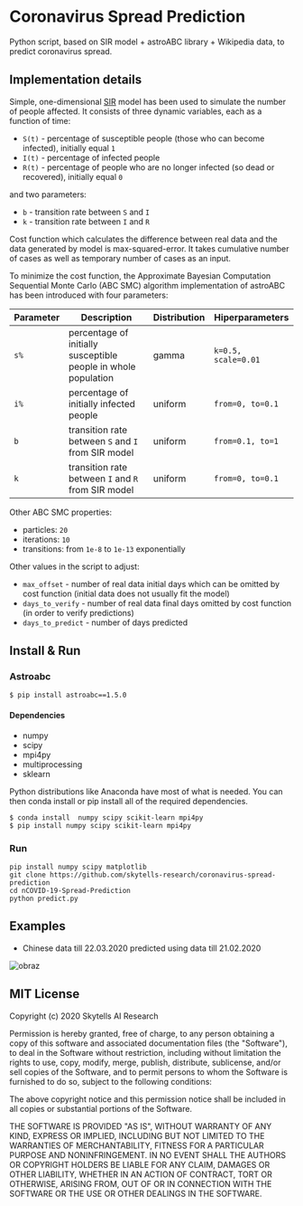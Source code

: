 # Coronavirus Spread Prediction

Python script, based on SIR model + astroABC library + Wikipedia data, to predict coronavirus spread.

## Implementation details

Simple, one-dimensional [SIR](https://www.maa.org/press/periodicals/loci/joma/the-sir-model-for-spread-of-disease-the-differential-equation-model) model has been used to simulate the number of people affected. It consists of three dynamic variables, each as a function of time:
 * `S(t)` - percentage of susceptible people (those who can become infected), initially equal `1`
 * `I(t)` - percentage of infected people
 * `R(t)` - percentage of people who are no longer infected (so dead or recovered), initially equal `0`

and two parameters:
 * `b` - transition rate between `S` and `I`
 * `k` - transition rate between `I` and `R`

Cost function which calculates the difference between real data and the data generated by model is max-squared-error. It takes cumulative number of cases as well as temporary number of cases as an input.

To minimize the cost function, the Approximate Bayesian Computation Sequential Monte Carlo (ABC SMC) algorithm implementation of astroABC has been introduced with four parameters:

| Parameter | Description | Distribution | Hiperparameters |
| --- | --- | --- | --- |
| `s%` | percentage of initially susceptible people in whole population | gamma | `k=0.5, scale=0.01` |
| `i%` | percentage of initially infected people | uniform | `from=0, to=0.1` |
| `b` | transition rate between `S` and `I` from SIR model | uniform | `from=0.1, to=1` |
| `k` | transition rate between `I` and `R` from SIR model | uniform | `from=0, to=0.1` |

Other ABC SMC properties:
 * particles: `20`
 * iterations: `10`
 * transitions: from `1e-8` to `1e-13` exponentially

Other values in the script to adjust:
 * `max_offset` - number of real data initial days which can be omitted by cost function (initial data does not usually fit the model)
 * `days_to_verify` - number of real data final days omitted by cost function (in order to verify predictions)
 * `days_to_predict` - number of days predicted

## Install & Run

### Astroabc

```
$ pip install astroabc==1.5.0
```
#### Dependencies
- numpy
- scipy
- mpi4py
- multiprocessing
- sklearn

Python distributions like Anaconda have most of what is needed. You can then conda install or pip install all of the required dependencies.

```
$ conda install  numpy scipy scikit-learn mpi4py
$ pip install numpy scipy scikit-learn mpi4py
```

### Run

```
pip install numpy scipy matplotlib
git clone https://github.com/skytells-research/coronavirus-spread-prediction
cd nCOVID-19-Spread-Prediction
python predict.py
```
## Examples

 * Chinese data till 22.03.2020 predicted using data till 21.02.2020

![obraz](https://user-images.githubusercontent.com/17498216/77261631-24fef300-6c90-11ea-8197-6a70f0de7ff8.png)


## MIT License

Copyright (c) 2020 Skytells AI Research

Permission is hereby granted, free of charge, to any person obtaining a copy
of this software and associated documentation files (the "Software"), to deal
in the Software without restriction, including without limitation the rights
to use, copy, modify, merge, publish, distribute, sublicense, and/or sell
copies of the Software, and to permit persons to whom the Software is
furnished to do so, subject to the following conditions:

The above copyright notice and this permission notice shall be included in all
copies or substantial portions of the Software.

THE SOFTWARE IS PROVIDED "AS IS", WITHOUT WARRANTY OF ANY KIND, EXPRESS OR
IMPLIED, INCLUDING BUT NOT LIMITED TO THE WARRANTIES OF MERCHANTABILITY,
FITNESS FOR A PARTICULAR PURPOSE AND NONINFRINGEMENT. IN NO EVENT SHALL THE
AUTHORS OR COPYRIGHT HOLDERS BE LIABLE FOR ANY CLAIM, DAMAGES OR OTHER
LIABILITY, WHETHER IN AN ACTION OF CONTRACT, TORT OR OTHERWISE, ARISING FROM,
OUT OF OR IN CONNECTION WITH THE SOFTWARE OR THE USE OR OTHER DEALINGS IN THE
SOFTWARE.
